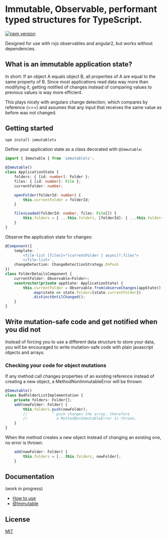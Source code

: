 # Immutable, Observable, performant typed structures for TypeScript.

[![npm version](https://badge.fury.io/js/immutablets.svg)](https://www.npmjs.com/package/immutablets)

Designed for use with rxjs observables and angular2, but works without dependencies.


## What is an immutable application state?

In short: If an object A equals object B, all properties of A are equal to the same property of B.
Since most applications read data way more than modifying it, getting notified of changes
instead of comparing values to previous values is way more efficient.

This plays nicely with angulars change detection, which compares by reference (===) and assumes
that any input that receives the same value as before was not changed.


## Getting started

```Bash
npm install immutablets
```

Define your application state as a class decorated with `@Immutable`:

```TypeScript
import { Immutable } from 'immutablets';

@Immutable()
class ApplicationState {
    folders: { [id: number]: Folder };
    files: { [id: number]: File };
    currentFolder: number;

    openFolder(folderId: number) {
        this.currentFolder = folderId;
    }

    filesLoaded(folderId: number, files: File[]) {
        this.folders = { ...this.folders, [folderId]: { ...this.folders[folderId], files } };
    }
}
```

Observe the application state for changes:

```TypeScript
@Component({
    template: `
        <file-list [files]="(currentFolder | async)?.files">
        </file-list>`,
    changeDetection: ChangeDetectionStrategy.OnPush
})
class FolderDetailsComponent {
    currentFolder: Observable<Folder>;
    constructor(private appState: ApplicationState) {
        this.currentFolder = Observable.from(observeChanges(appState))
            .map(state => state.folders[state.currentFolder])
            .distinctUntilChanged();
    }
}
```

## Write mutation-safe code and get notified when you did not

Instead of forcing you to use a different data structure to store your data, you will be encouraged
to write mutation-safe code with plain javascript objects and arrays.

### Checking your code for object mutations

If any method call changes properties of an existing reference
instead of creating a new object, a MethodNonImmutableError will be thrown:

```TypeScript
@Immutable()
class BadFolderListImplementation {
    private folders: Folder[];
    add(newFolder: Folder) {
        this.folders.push(newFolder);
        //           ^ push changes the array, therefore
        //             a MethodNonImmutableError is thrown.
    }
}
```

When the method creates a new object instead of changing an existing one, no error is thrown:

```TypeScript
    add(newFolder: Folder) {
        this.folders = [...this.folders, newFolder];
    }
```

## Documentation

(work in progress)

* [How to use](docs/how-to-use.md)
* [@Immutable](docs/immutable-decorator.md)

## License

[MIT](LICENSE)
